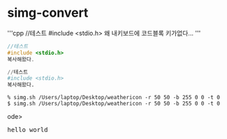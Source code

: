 # simg-convert

'''cpp
//테스트
#include <stdio.h>
왜 내키보드에 코드블록 키가없다...
'''
```c
//테스트
#include <stdio.h>
복사해왔다.
```

```python
//테스트
#include <stdio.h>
복사해왔다.
```


```shell
% simg.sh /Users/laptop/Desktop/weathericon -r 50 50 -b 255 0 0 -t 0
$ simg.sh /Users/laptop/Desktop/weathericon -r 50 50 -b 255 0 0 -t 0
```
ode><pre>hello world</pre></code>
